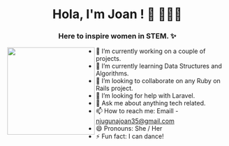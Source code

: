<h1 align="center"> Hola, I'm Joan ! 👋 👩🏻‍💻 </h1>

<h3 align="center"> Here to inspire women in STEM. ✨</h3>


<img align="left" width="200" height="200" src="https://github.com/nyamburanjuguna/nyamburanjuguna/blob/main/my-octocat.png?raw=true"></a>
- 🔭 I’m currently working on a couple of projects.
- 🌱 I’m currently learning Data Structures and Algorithms.
- 👯 I’m looking to collaborate on any Ruby on Rails project.
- 🤔 I’m looking for help with Laravel.
- 💬 Ask me about anything tech related.
- 📫 How to reach me: Emaill - [njugunajoan35@gmail.com](mailto:njugunajoan35@gmail.com)
- 😄 Pronouns: She / Her
- ⚡ Fun fact: I can dance!

